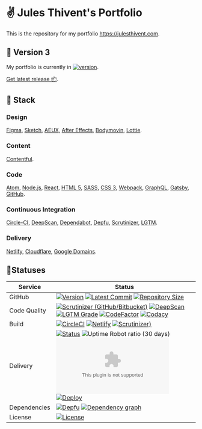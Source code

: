 # ✌️ Jules Thivent's Portfolio

This is the repository for my portfolio <https://julesthivent.com>.

## 🤖 Version 3

My portfolio is currently in [![version](https://img.shields.io/github/package-json/v/jyulzz/portfolio3?label=version)](#).

[Get latest release 📦](https://github.com/jyulzz/portfolio3/releases/latest).

## 🧰 Stack

### Design

[Figma](https://www.figma.com/), [Sketch](https://www.sketch.com/), [AEUX](https://aeux.io/), [After Effects](https://www.adobe.com/products/aftereffects.html), [Bodymovin](https://aescripts.com/bodymovin/), [Lottie](https://airbnb.io/lottie/).

### Content

[Contentful](https://www.contentful.com/).

### Code

[Atom](https://atom.io/), [Node.js](https://nodejs.org/), [React](https://www.reactjs.org/), [HTML 5](https://html.spec.whatwg.org/), [SASS](https://sass-lang.com/), [CSS 3](https://www.w3.org/TR/css3-roadmap/), [Webpack](https://webpack.js.org/), [GraphQL](https://graphql.org/), [Gatsby](https://www.gatsbyjs.org/), [GitHub](https://www.github.com).

### Continuous Integration

[Circle-CI](https://circleci.com), [DeepScan](https://deepscan.io), [Dependabot](https://dependabot.com/), [Depfu](https://depfu.com/), [Scrutinizer](https://scrutinizer-ci.com/), [LGTM](https://lgtm.com/).

### Delivery

[Netlify](https://netlify.com/), [Cloudflare](https://www.cloudflare.com/), [Google Domains](https://domains.google).

## 🚦Statuses

| Service      | Status                                                                                                                                                                                                                                                                                                                                                                                                                                                                                                                                                                                                                                                                          |
| ------------ | ------------------------------------------------------------------------------------------------------------------------------------------------------------------------------------------------------------------------------------------------------------------------------------------------------------------------------------------------------------------------------------------------------------------------------------------------------------------------------------------------------------------------------------------------------------------------------------------------------------------------------------------------------------------------------- |
| GitHub       | [![Version](https://img.shields.io/github/package-json/v/jyulzz/portfolio3?label=version)](#) [![Latest Commit](https://img.shields.io/github/last-commit/jyulzz/portfolio3?label=latest%20commit)](https://github.com/jyulzz/portfolio3/commits/master/) [![Repository Size](https://img.shields.io/github/repo-size/jyulzz/portfolio3?label=repo%20size)](#)                                                                                                                                                                                                                                                                                                                  |
| Code Quality | [![Scrutinizer (GitHub/Bitbucket)](https://img.shields.io/scrutinizer/quality/g/jyulzz/portfolio3?label=scrutinizer)](https://scrutinizer-ci.com/g/jyulzz/portfolio3/?branch=master) [![DeepScan](https://deepscan.io/api/teams/7271/projects/13366/branches/222653/badge/grade.svg)](https://deepscan.io/dashboard#view=project&tid=7271&pid=13366&bid=222653) [![LGTM Grade](https://img.shields.io/lgtm/grade/javascript/github/jyulzz/portfolio3?label=lgtm)](https://lgtm.com/projects/g/jyulzz/portfolio3/?mode=list) [![CodeFactor](https://www.codefactor.io/repository/github/jyulzz/portfolio3/badge)](https://www.codefactor.io/repository/github/jyulzz/portfolio3) [![Codacy](https://app.codacy.com/project/badge/Grade/28dd064cc7f247a692b5844198200042)](https://www.codacy.com/gh/jyulzz/portfolio3/dashboard?utm_source=github.com&amp;utm_medium=referral&amp;utm_content=jyulzz/portfolio3&amp;utm_campaign=Badge_Grade) |  |
| Build        | [![CircleCI](https://circleci.com/gh/jyulzz/portfolio3.svg?style=shield)](https://circleci.com/gh/jyulzz/portfolio3) [![Netlify](https://img.shields.io/netlify/11b4646b-1932-45bc-b333-c442dd23b1f4?label=netlify)](#) [![Scrutinizer)](https://scrutinizer-ci.com/g/jyulzz/portfolio3/badges/build.png?b=master)](https://scrutinizer-ci.com/g/jyulzz/portfolio3/build-status/master)                                                                                                                                                                                                                                                                                         |
| Delivery     | [![Status](https://img.shields.io/website?label=julesthivent.com&url=https%3A%2F%2Fjulesthivent.com)](https://julesthivent.com) ![Uptime Robot ratio (30 days)](https://img.shields.io/uptimerobot/ratio/m785755185-46e74de6adea671ec79d9d83) [![Mozilla HTTP Observatory Grade](https://img.shields.io/mozilla-observatory/grade/julesthivent.com?label=mozilla%20observatory&publish)](https://observatory.mozilla.org/analyze/julesthivent.com) [![Deploy](https://api.netlify.com/api/v1/badges/11b4646b-1932-45bc-b333-c442dd23b1f4/deploy-status)](#)                                                                                                                     |
| Dependencies | [![Depfu](https://badges.depfu.com/badges/e4b9cc5269cfdb87db429adde19e7971/overview.svg)](https://depfu.com/github/jyulzz/portfolio3?project_id=14986) [![Dependency graph](https://img.shields.io/badge/dependencies-graph%20%E2%86%92-blue)](https://github.com/jyulzz/portfolio3/network/dependencies)                                                                                                                                                                                                                                                                                                                                                                       |
| License      | [![License](https://img.shields.io/github/license/jyulzz/portfolio3)](https://joinup.ec.europa.eu/collection/eupl/eupl-guidelines-faq-infographics)                                                                                                                                                                                                                                                                                                                                                                                                                                                                                                                             |

